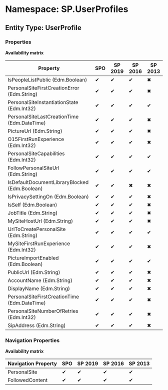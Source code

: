 # Namespace: SP.UserProfiles
## Entity Type: UserProfile

### Properties

**Availability matrix**

Property | SPO | SP 2019 | SP 2016 | SP 2013
----------|-----|---------|---------|--------
IsPeopleListPublic (Edm.Boolean) | ✔ | ✔ | ✔ | ✖
PersonalSiteFirstCreationError (Edm.String) | ✔ | ✔ | ✔ | ✖
PersonalSiteInstantiationState (Edm.Int32) | ✔ | ✔ | ✔ | ✔
PersonalSiteLastCreationTime (Edm.DateTime) | ✔ | ✔ | ✔ | ✖
PictureUrl (Edm.String) | ✔ | ✔ | ✔ | ✖
O15FirstRunExperience (Edm.Int32) | ✔ | ✔ | ✔ | ✖
PersonalSiteCapabilities (Edm.Int32) | ✔ | ✔ | ✔ | ✔
FollowPersonalSiteUrl (Edm.String) | ✔ | ✔ | ✔ | ✔
IsDefaultDocumentLibraryBlocked (Edm.Boolean) | ✔ | ✔ | ✖ | ✖
IsPrivacySettingOn (Edm.Boolean) | ✔ | ✔ | ✔ | ✖
IsSelf (Edm.Boolean) | ✔ | ✔ | ✔ | ✖
JobTitle (Edm.String) | ✔ | ✔ | ✔ | ✖
MySiteHostUrl (Edm.String) | ✔ | ✔ | ✔ | ✖
UrlToCreatePersonalSite (Edm.String) | ✔ | ✔ | ✔ | ✔
MySiteFirstRunExperience (Edm.Int32) | ✔ | ✔ | ✔ | ✖
PictureImportEnabled (Edm.Boolean) | ✔ | ✔ | ✔ | ✔
PublicUrl (Edm.String) | ✔ | ✔ | ✔ | ✖
AccountName (Edm.String) | ✔ | ✔ | ✔ | ✖
DisplayName (Edm.String) | ✔ | ✔ | ✔ | ✖
PersonalSiteFirstCreationTime (Edm.DateTime) | ✔ | ✔ | ✔ | ✖
PersonalSiteNumberOfRetries (Edm.Int32) | ✔ | ✔ | ✔ | ✖
SipAddress (Edm.String) | ✔ | ✔ | ✔ | ✖

### Navigation Properties

**Availability matrix**

Navigation Property | SPO | SP 2019 | SP 2016 | SP 2013
----------|-----|---------|---------|--------
PersonalSite | ✔ | ✔ | ✔ | ✔
FollowedContent | ✔ | ✔ | ✔ | ✔
